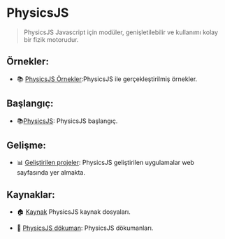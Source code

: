 # PhysicsJS
> PhysicsJS Javascript için modüler, genişletilebilir ve kullanımı kolay bir fizik motorudur.

## Örnekler:
- :books: [PhysicsJS Örnekler](http://wellcaffeinated.net/PhysicsJS/examples/):PhysicsJS ile gerçekleştirilmiş örnekler.

## Başlangıç:

- :books:[PhysicsJS](http://wellcaffeinated.net/PhysicsJS/installation): PhysicsJS başlangıç.

## Gelişme:

- :bar_chart: [Geliştirilen projeler](http://wellcaffeinated.net/PhysicsJS/): PhysicsJS geliştirilen uygulamalar web sayfasında yer almakta.

## Kaynaklar:

- :house:  [Kaynak](https://github.com/wellcaffeinated/PhysicsJS) PhysicsJS kaynak dosyaları.

- :memo: [PhysicsJS dökuman](http://wellcaffeinated.net/PhysicsJS/docs/): PhysicsJS dökumanları.
